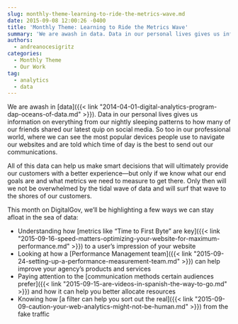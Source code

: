 ```yaml
---
slug: monthly-theme-learning-to-ride-the-metrics-wave.md
date: 2015-09-08 12:00:26 -0400
title: 'Monthly Theme: Learning to Ride the Metrics Wave'
summary: 'We are awash in data. Data in our personal lives gives us information on everything from our nightly sleeping patterns to how many of our friends shared our latest quip on social media. So too in our professional world, where we can see the most popular devices people use to navigate our websites and are told'
authors:
  - andreanocesigritz
categories:
  - Monthly Theme
  - Our Work
tag:
  - analytics
  - data
---
```


We are awash in [data]({{< link "2014-04-01-digital-analytics-program-dap-oceans-of-data.md" >}}). Data in our personal lives gives us information on everything from our nightly sleeping patterns to how many of our friends shared our latest quip on social media. So too in our professional world, where we can see the most popular devices people use to navigate our websites and are told which time of day is the best to send out our communications.

All of this data can help us make smart decisions that will ultimately provide our customers with a better experience—but only if we know what our end goals are and what metrics we need to measure to get there. Only then will we not be overwhelmed by the tidal wave of data and will surf that wave to the shores of our customers.

This month on DigitalGov, we’ll be highlighting a few ways we can stay afloat in the sea of data:

  * Understanding how [metrics like “Time to First Byte” are key]({{< link "2015-09-16-speed-matters-optimizing-your-website-for-maximum-performance.md" >}}) to a user’s impression of your website
  * Looking at how a [Performance Management team]({{< link "2015-09-24-setting-up-a-performance-measurement-team.md" >}}) can help improve your agency’s products and services
  * Paying attention to the [communication methods certain audiences prefer]({{< link "2015-09-15-are-videos-in-spanish-the-way-to-go.md" >}}) and how it can help you better allocate resources
  * Knowing how [a filter can help you sort out the real]({{< link "2015-09-09-caution-your-web-analytics-might-not-be-human.md" >}}) from the fake traffic
